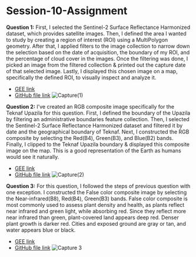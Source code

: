 # Session-10-Assignment
**Question 1:** First, I selected the Sentinel-2 Surface Reflectance Harmonized
dataset, which provides satellite images. Then, I defined the area I wanted to study by creating a region of interest (ROI) using a MultiPolygon geometry. After that, I applied filters to the image collection to narrow down the selection based on the date of acquisition, the boundary of my ROI, and the percentage of cloud cover in the images. Once the filtering was done, I picked an image from the filtered collection & printed out the capture date of that selected image. Lastly, I displayed this chosen image on a map, specifically the defined ROI, to visually inspect and analyze it.


*   [GEE link](https://code.earthengine.google.com/5a5e54173921c0202571d64a724fe50e)
*   [GitHub file link](https://github.com/t-anikaa/Session-10-Assignment/blob/main/Q%26A%5B1%5D.js)
![Capture(1)](https://github.com/t-anikaa/Session-10-Assignment/assets/161161157/01618cb4-ae35-4648-a7ae-928352325b58)


**Question 2:** I've created an RGB composite image specifically for the Teknaf Upazila for this question. First, I defined the boundary of the Upazila by filtering an administrative boundaries feature collection. Then, I selected the Sentinel-2 Surface Reflectance Harmonized dataset and filtered it by date and the geographical boundary of Teknaf. Next, I constructed the RGB composite by selecting the Red(B4), Green(B3), and Blue(B2) bands. Finally, I clipped to the Teknaf Upazila boundary & displayed this composite image on the map. This is a good representation of the Earth as humans would see it naturally.


*   [GEE link](https://code.earthengine.google.com/7cb6e4eb266645a17cb13e8b1dbe9f14)
*   [GitHub file link](https://github.com/t-anikaa/Session-10-Assignment/blob/main/Q%26A%5B2%5D.js)
![Capture(2)](https://github.com/t-anikaa/Session-10-Assignment/assets/161161157/d3852d2f-5e37-4e91-bf91-5feacc8d9c0d)


**Question 3:** For this question, I followed the steps of previous question with one exception. I constructed the False color composite image by selecting the Near-infrared(B8), Red(B4), Green(B3) bands. False color composite is most commonly used to assess plant density and health, as plants reflect near infrared and green light, while absorbing red. Since they reflect more near infrared than green, plant-covered land appears deep red. Denser plant growth is darker red. Cities and exposed ground are gray or tan, and water appears blue or black. 


*   [GEE link](https://code.earthengine.google.com/e0441d10e6f6ddd4ce7bc41705264c87)
*   [GitHub file link](https://github.com/t-anikaa/Session-10-Assignment/blob/main/Q%26A%5B3%5D.js)
![Capture 3](https://github.com/t-anikaa/Session-10-Assignment/assets/161161157/e6250541-d3c0-40d4-89ba-749c1ca3b608)
    


